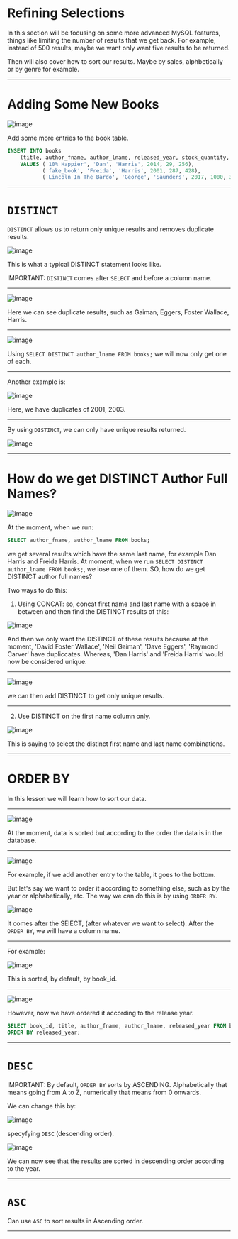 # Refining Selections

In this section will be focusing on some more advanced MySQL features, things like limiting the number of results that we get back. For example, instead of 500 results,  maybe we want only want five results to be returned.

Then will also cover how to sort our results. Maybe by sales, alphbetically or by genre for example.

---

<!-- Lesson 112 - Adding Some New Books --> 

# Adding Some New Books

![image](https://user-images.githubusercontent.com/107522496/207892525-a0acd893-2939-4de8-a40d-148dadab08ad.png)

Add some more entries to the book table. 

```sql
INSERT INTO books
    (title, author_fname, author_lname, released_year, stock_quantity, pages)
    VALUES ('10% Happier', 'Dan', 'Harris', 2014, 29, 256), 
           ('fake_book', 'Freida', 'Harris', 2001, 287, 428),
           ('Lincoln In The Bardo', 'George', 'Saunders', 2017, 1000, 367);
```

---

<!-- Lesson 114 - DISTINCT--> 

# `DISTINCT`

`DISTINCT` allows us to return only unique results and removes duplicate results.

![image](https://user-images.githubusercontent.com/107522496/207893260-99735fbf-43f0-4c9b-9f13-78e881c73443.png)

This is what a typical DISTINCT statement looks like.

IMPORTANT: `DISTINCT` comes after `SELECT` and before a column name. 

---

![image](https://user-images.githubusercontent.com/107522496/207893764-5c04455e-3b35-41ef-91cc-655deec14efd.png)

Here we can see duplicate results, such as Gaiman, Eggers, Foster Wallace, Harris.

---

![image](https://user-images.githubusercontent.com/107522496/207894122-1c70bba4-1891-4377-8fa9-842b1e75e62b.png)
 
 Using `SELECT DISTINCT author_lname FROM books;` we will now only get one of each. 

---

Another example is:

![image](https://user-images.githubusercontent.com/107522496/207894479-c61859da-d70b-4a12-979a-55e3eed134e3.png)

Here, we have duplicates of 2001, 2003. 

---

By using `DISTINCT`, we can only have unique results returned.

![image](https://user-images.githubusercontent.com/107522496/207895783-e682cf24-eadf-40ca-8cac-bbb19282396c.png)

---

# How do we get DISTINCT Author Full Names?

![image](https://user-images.githubusercontent.com/107522496/207899165-a9dabf4e-8223-4c2d-9cca-94e4c057ddbd.png)

At the moment, when we run: 

```sql
SELECT author_fname, author_lname FROM books;
```

we get several results which have the same last name, for example Dan Harris and Freida Harris. At moment, when we run `SELECT DISTINCT author_lname FROM books;`, we lose one of them. SO, how do we get DISTINCT author full names?

Two ways to do this:

1. Using CONCAT: so, concat first name and last name with a space in between and then find the DISTINCT results of this:

![image](https://user-images.githubusercontent.com/107522496/207900412-40811300-e39e-4206-95c2-9c28ab23f38f.png)

And then we only want the DISTINCT of these results because at the moment, 'David Foster Wallace', 'Neil Gaiman', 'Dave Eggers', 'Raymond Carver' have dupliccates. 
Whereas, 'Dan Harris' and 'Freida Harris' would now be considered unique. 


---

![image](https://user-images.githubusercontent.com/107522496/207902007-114582f8-58f6-4d39-8f58-a9e538241024.png)

we can then add DISTINCT to get only unique results.

---

2. Use DISTINCT on the first name column only. 


![image](https://user-images.githubusercontent.com/107522496/207903833-ee6ea91c-b2ee-4a4f-a9f1-79ca90a7d807.png)

This is saying to select the distinct first name and last name combinations.

---


<!-- Lesson 116 - ORDER BY--> 

# ORDER BY

In this lesson we will learn how to sort our data. 

---

![image](https://user-images.githubusercontent.com/107522496/207905568-7ee6635c-ffff-4548-a898-ed97c7ba3502.png)

At the moment, data is sorted but according to the order the data is in the database. 

---

![image](https://user-images.githubusercontent.com/107522496/207906684-ec96e158-68bb-483b-9ca1-9fefd1f3f564.png)

For example, if we add another entry to the table, it goes to the bottom.

But let's say we want to order it according to something else, such as by the year or alphabetically, etc. The way we can do this is by using `ORDER BY`.

![image](https://user-images.githubusercontent.com/107522496/207907231-f0954238-93a4-4dc3-ae78-e35797f7f84d.png)

It comes after the SElECT, (after whatever we want to select). After the `ORDER BY`, we will have a column name. 

---

For example:

![image](https://user-images.githubusercontent.com/107522496/207908768-a24886d7-98fb-4345-943c-8fa3e77f177b.png)

This is sorted, by default, by book_id.

---

![image](https://user-images.githubusercontent.com/107522496/207908919-aa83759a-4231-424e-8384-b154271f9b75.png)

However, now we have ordered it according to the release year. 

```sql
SELECT book_id, title, author_fname, author_lname, released_year FROM books
ORDER BY released_year;
```

---

# `DESC`

IMPORTANT: By default, `ORDER BY` sorts by ASCENDING. Alphabetically that means going from A to Z, numerically that means from 0 onwards.

We can change this by:

![image](https://user-images.githubusercontent.com/107522496/207910609-345713c3-a6bf-45c3-b45a-e75de8cfe8f8.png)


specyfying `DESC` (descending order). 

![image](https://user-images.githubusercontent.com/107522496/207911780-1047cc1b-ba21-4223-b121-60dd09de5764.png)

We can now see that the results are sorted in descending order according to the year.

---

# `ASC`

Can use `ASC` to sort results in Ascending order.

---

















